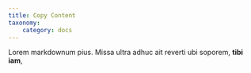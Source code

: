 ```yaml
---
title: Copy Content
taxonomy:
    category: docs
---
```


Lorem markdownum pius. Missa ultra adhuc ait reverti ubi soporem, **tibi iam**,
